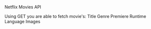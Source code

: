 Netflix Movies API
 
Using GET you are able to fetch movie's:
Title
Genre
Premiere
Runtime
Language
Images


